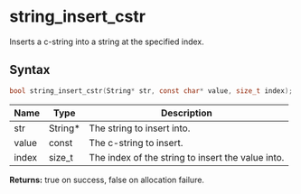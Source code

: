 # string_insert_cstr

Inserts a c-string into a string at the specified index.

## Syntax

```c
bool string_insert_cstr(String* str, const char* value, size_t index);
```

| Name | Type | Description |
| --- | --- | --- |
| str | String* | The string to insert into. |
| value | const | The c-string to insert. |
| index | size_t | The index of the string to insert the value into. |

**Returns:** true on success, false on allocation failure.

